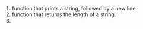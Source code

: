 1. function that prints a string, followed by a new line.
2. function that returns the length of a string.
3. 
